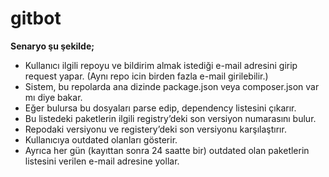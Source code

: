 # gitbot

**Senaryo şu şekilde;**

- Kullanıcı ilgili repoyu ve bildirim almak istediği e-mail adresini girip request yapar. (Aynı repo icin birden fazla e-mail girilebilir.)
- Sistem, bu repolarda ana dizinde package.json veya composer.json var mı diye bakar.
- Eğer bulursa bu dosyaları parse edip, dependency listesini çıkarır.
- Bu listedeki paketlerin ilgili registry’deki son versiyon numarasını bulur.
- Repodaki versiyonu ve registery’deki son versiyonu karşılaştırır.
- Kullanıcıya outdated olanları gösterir.
- Ayrıca her gün (kayıttan sonra 24 saatte bir) outdated olan paketlerin listesini verilen e-mail adresine yollar.
